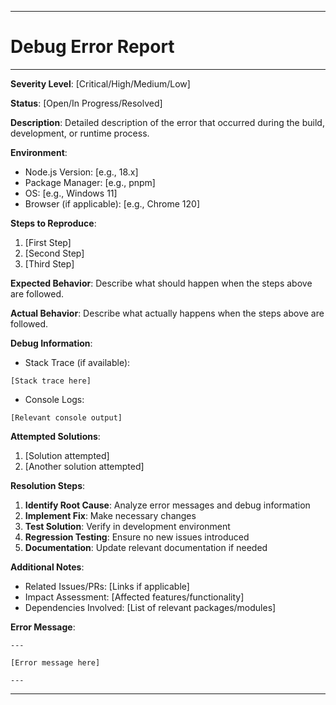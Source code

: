 *******
# Debug Error Report
******
**Severity Level**: [Critical/High/Medium/Low]

**Status**: [Open/In Progress/Resolved]

**Description**: Detailed description of the error that occurred during the build, development, or runtime process.

**Environment**:
- Node.js Version: [e.g., 18.x]
- Package Manager: [e.g., pnpm]
- OS: [e.g., Windows 11]
- Browser (if applicable): [e.g., Chrome 120]

**Steps to Reproduce**:
1. [First Step]
2. [Second Step]
3. [Third Step]

**Expected Behavior**:
Describe what should happen when the steps above are followed.

**Actual Behavior**:
Describe what actually happens when the steps above are followed.

**Debug Information**:
- Stack Trace (if available):
```
[Stack trace here]
```
- Console Logs:
```
[Relevant console output]
```

**Attempted Solutions**:
1. [Solution attempted]
2. [Another solution attempted]

**Resolution Steps**:
1. **Identify Root Cause**: Analyze error messages and debug information
2. **Implement Fix**: Make necessary changes
3. **Test Solution**: Verify in development environment
4. **Regression Testing**: Ensure no new issues introduced
5. **Documentation**: Update relevant documentation if needed

**Additional Notes**:
- Related Issues/PRs: [Links if applicable]
- Impact Assessment: [Affected features/functionality]
- Dependencies Involved: [List of relevant packages/modules]

**Error Message**:
```
---

[Error message here]

---
```

******